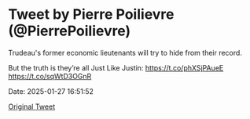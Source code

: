 # Tweet by Pierre Poilievre (@PierrePoilievre)

Trudeau's former economic lieutenants will try to hide from their record. 

But the truth is they’re all Just Like Justin: https://t.co/phXSjPAueE https://t.co/sqWtD3OGnR

Date: 2025-01-27 16:51:52

[Original Tweet](https://x.com/PierrePoilievre/status/1883920872211124500)
